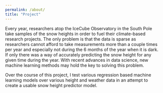 ```yaml
---
permalink: /about/
title: "Project"
---
```


Every year, researchers atop the IceCube Observatory in the South Pole take samples of the snow heights in order to fuel their climate-based research projects. The only problem is that the data is sparse as researchers cannot afford to take measurements more than a couple times per year and especially not during the 6 months of the year when it is dark. If only there was a way of accurately predicting the snow height for any given time during the year. With recent advances in data science, new machine learning methods may hold the key to solving this problem. 

Over the course of this project, I test various regression based machine learning models over various height and weather data in an attempt to create a usable snow height predictor model. 
